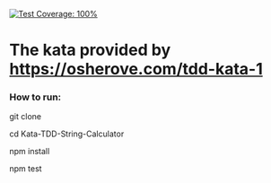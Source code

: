 [![Test Coverage: 100%](https://img.shields.io/badge/Test%20Coverage-100%25-brightgreen.svg?logo=jest)](/tests)


# The kata provided by https://osherove.com/tdd-kata-1

### How to run:
  git clone
  
  cd Kata-TDD-String-Calculator
  
  npm install
  
  npm test
